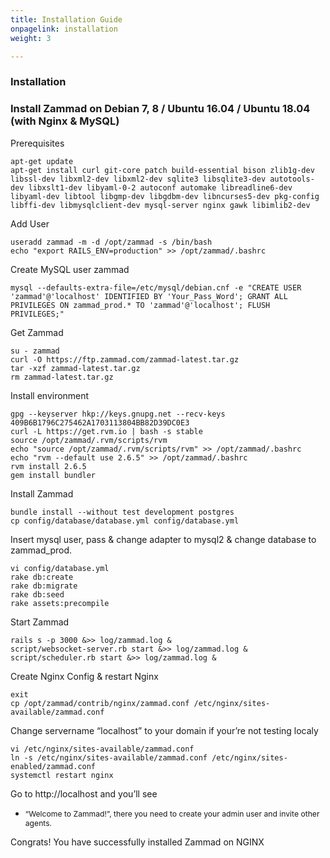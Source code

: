 ```yaml
---
title: Installation Guide
onpagelink: installation
weight: 3

---
```


### Installation

### Install Zammad on Debian 7, 8 / Ubuntu 16.04 / Ubuntu 18.04 (with Nginx &amp; MySQL)

Prerequisites

 ```
apt-get update 
apt-get install curl git-core patch build-essential bison zlib1g-dev libssl-dev libxml2-dev libxml2-dev sqlite3 libsqlite3-dev autotools-dev libxslt1-dev libyaml-0-2 autoconf automake libreadline6-dev libyaml-dev libtool libgmp-dev libgdbm-dev libncurses5-dev pkg-config libffi-dev libmysqlclient-dev mysql-server nginx gawk libimlib2-dev
```

Add User

 ```
useradd zammad -m -d /opt/zammad -s /bin/bash 
echo "export RAILS_ENV=production" >> /opt/zammad/.bashrc 
```

Create MySQL user zammad

 ```
 mysql --defaults-extra-file=/etc/mysql/debian.cnf -e "CREATE USER 'zammad'@'localhost' IDENTIFIED BY 'Your_Pass_Word'; GRANT ALL PRIVILEGES ON zammad_prod.* TO 'zammad'@'localhost'; FLUSH PRIVILEGES;" 
```

Get Zammad

 ```
su - zammad
curl -O https://ftp.zammad.com/zammad-latest.tar.gz
tar -xzf zammad-latest.tar.gz
rm zammad-latest.tar.gz 
```

Install environment

 ```
gpg --keyserver hkp://keys.gnupg.net --recv-keys 409B6B1796C275462A1703113804BB82D39DC0E3
curl -L https://get.rvm.io | bash -s stable
source /opt/zammad/.rvm/scripts/rvm
echo "source /opt/zammad/.rvm/scripts/rvm" >> /opt/zammad/.bashrc
echo "rvm --default use 2.6.5" >> /opt/zammad/.bashrc
rvm install 2.6.5
gem install bundler
```

Install Zammad

 ```
bundle install --without test development postgres
cp config/database/database.yml config/database.yml

```

Insert mysql user, pass &amp; change adapter to mysql2 &amp; change database to zammad\_prod.

 ```
vi config/database.yml 
rake db:create 
rake db:migrate 
rake db:seed 
rake assets:precompile
```

Start Zammad

 ```
rails s -p 3000 &>> log/zammad.log &
script/websocket-server.rb start &>> log/zammad.log &
script/scheduler.rb start &>> log/zammad.log &
```

Create Nginx Config &amp; restart Nginx

 ```
exit
cp /opt/zammad/contrib/nginx/zammad.conf /etc/nginx/sites-available/zammad.conf
```

Change servername “localhost” to your domain if your’re not testing localy

 ```
vi /etc/nginx/sites-available/zammad.conf
ln -s /etc/nginx/sites-available/zammad.conf /etc/nginx/sites-enabled/zammad.conf
systemctl restart nginx
```

Go to http://localhost and you’ll see

- <span style="font-size: 12.16px;">“Welcome to Zammad!”, there you need to create your admin user and invite other agents.</span>
 
Congrats! You have successfully installed Zammad on NGINX